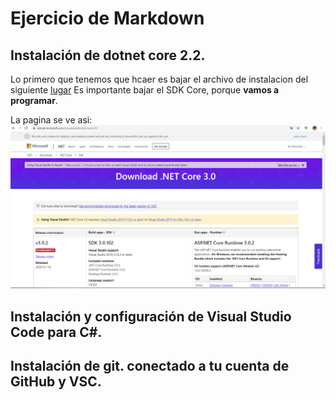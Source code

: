 # Ejercicio de Markdown

## Instalación de dotnet core 2.2.
Lo primero que tenemos que hcaer 
es bajar el archivo de instalacion del siguiente 
[lugar](https://dotnet.microsoft.com/download/dotnet-core/3.0)
Es importante bajar el SDK Core, porque **vamos a programar**.

La pagina se ve asi: 
![sadsa](./img/net.PNG)

## Instalación y configuración de Visual Studio Code para C#.

## Instalación de git. conectado a tu cuenta de GitHub y VSC.